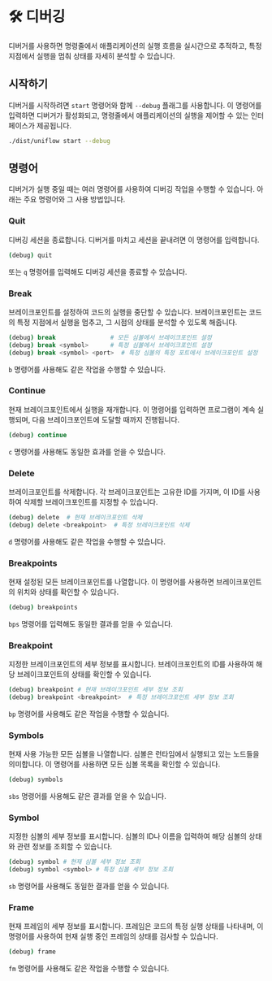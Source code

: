 # 🛠️ 디버깅

디버거를 사용하면 명령줄에서 애플리케이션의 실행 흐름을 실시간으로 추적하고, 특정 지점에서 실행을 멈춰 상태를 자세히 분석할 수 있습니다.

## 시작하기

디버거를 시작하려면 `start` 명령어와 함께 `--debug` 플래그를 사용합니다. 이 명령어를 입력하면 디버거가 활성화되고, 명령줄에서 애플리케이션의 실행을 제어할 수 있는 인터페이스가 제공됩니다.

```sh
./dist/uniflow start --debug
```

## 명령어

디버거가 실행 중일 때는 여러 명령어를 사용하여 디버깅 작업을 수행할 수 있습니다. 아래는 주요 명령어와 그 사용 방법입니다.

### Quit

디버깅 세션을 종료합니다. 디버거를 마치고 세션을 끝내려면 이 명령어를 입력합니다.

```sh
(debug) quit
```

또는 `q` 명령어를 입력해도 디버깅 세션을 종료할 수 있습니다.

### Break

브레이크포인트를 설정하여 코드의 실행을 중단할 수 있습니다. 브레이크포인트는 코드의 특정 지점에서 실행을 멈추고, 그 시점의 상태를 분석할 수 있도록 해줍니다.

```sh
(debug) break               # 모든 심볼에서 브레이크포인트 설정
(debug) break <symbol>      # 특정 심볼에서 브레이크포인트 설정
(debug) break <symbol> <port>  # 특정 심볼의 특정 포트에서 브레이크포인트 설정
```

`b` 명령어를 사용해도 같은 작업을 수행할 수 있습니다.

### Continue

현재 브레이크포인트에서 실행을 재개합니다. 이 명령어를 입력하면 프로그램이 계속 실행되며, 다음 브레이크포인트에 도달할 때까지 진행됩니다.

```sh
(debug) continue
```

`c` 명령어를 사용해도 동일한 효과를 얻을 수 있습니다.

### Delete

브레이크포인트를 삭제합니다. 각 브레이크포인트는 고유한 ID를 가지며, 이 ID를 사용하여 삭제할 브레이크포인트를 지정할 수 있습니다.

```sh
(debug) delete  # 현재 브레이크포인트 삭제
(debug) delete <breakpoint>  # 특정 브레이크포인트 삭제
```

`d` 명령어를 사용해도 같은 작업을 수행할 수 있습니다.

### Breakpoints

현재 설정된 모든 브레이크포인트를 나열합니다. 이 명령어를 사용하면 브레이크포인트의 위치와 상태를 확인할 수 있습니다.

```sh
(debug) breakpoints
```

`bps` 명령어를 입력해도 동일한 결과를 얻을 수 있습니다.

### Breakpoint

지정한 브레이크포인트의 세부 정보를 표시합니다. 브레이크포인트의 ID를 사용하여 해당 브레이크포인트의 상태를 확인할 수 있습니다.

```sh
(debug) breakpoint # 현재 브레이크포인트 세부 정보 조회
(debug) breakpoint <breakpoint>  # 특정 브레이크포인트 세부 정보 조회
```

`bp` 명령어를 사용해도 같은 작업을 수행할 수 있습니다.

### Symbols

현재 사용 가능한 모든 심볼을 나열합니다. 심볼은 런타임에서 실행되고 있는 노드들을 의미합니다. 이 명령어를 사용하면 모든 심볼 목록을 확인할 수 있습니다.

```sh
(debug) symbols
```

`sbs` 명령어를 사용해도 같은 결과를 얻을 수 있습니다.

### Symbol

지정한 심볼의 세부 정보를 표시합니다. 심볼의 ID나 이름을 입력하여 해당 심볼의 상태와 관련 정보를 조회할 수 있습니다.

```sh
(debug) symbol # 현재 심볼 세부 정보 조회
(debug) symbol <symbol> # 특정 심볼 세부 정보 조회
```

`sb` 명령어를 사용해도 동일한 결과를 얻을 수 있습니다.

### Frame

현재 프레임의 세부 정보를 표시합니다. 프레임은 코드의 특정 실행 상태를 나타내며, 이 명령어를 사용하여 현재 실행 중인 프레임의 상태를 검사할 수 있습니다.

```sh
(debug) frame
```

`fm` 명령어를 사용해도 같은 작업을 수행할 수 있습니다.
